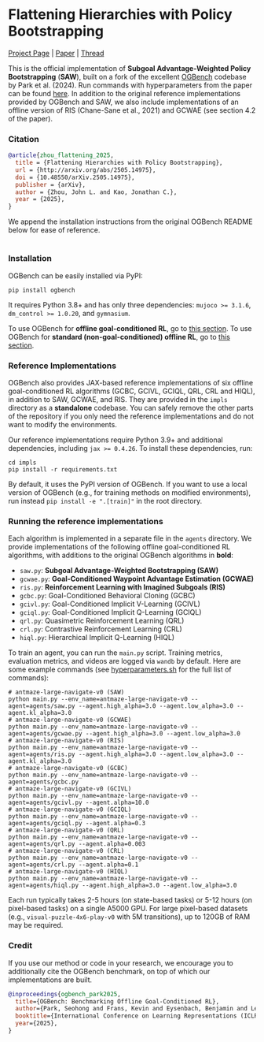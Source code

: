 # Flattening Hierarchies with Policy Bootstrapping
[Project Page](https://johnlyzhou.github.io/saw/) | [Paper](https://arxiv.org/abs/2505.14975) | [Thread](https://x.com/johnlyzhou/status/1932496679909064980)

This is the official implementation of **Subgoal Advantage-Weighted Policy Bootstrapping** (**SAW**), built on a fork of the excellent [OGBench](https://github.com/seohongpark/ogbench) codebase by Park et al. (2024). Run commands with hyperparameters from the paper can be found [here](https://github.com/johnlyzhou/saw/blob/master/impls/hyperparameters.sh#L1). In addition to the original reference implementations provided by OGBench and SAW, we also include implementations of an offline version of RIS (Chane-Sane et al., 2021) and GCWAE (see section 4.2 of the paper). 

### Citation

```bibtex
@article{zhou_flattening_2025,
  title = {Flattening Hierarchies with Policy Bootstrapping},
  url = {http://arxiv.org/abs/2505.14975},
  doi = {10.48550/arXiv.2505.14975},
  publisher = {arXiv},
  author = {Zhou, John L. and Kao, Jonathan C.},
  year = {2025},
}
```

We append the installation instructions from the original OGBench README below for ease of reference.

#

### Installation

OGBench can be easily installed via PyPI:

```shell
pip install ogbench
```

It requires Python 3.8+ and has only three dependencies: `mujoco >= 3.1.6`, `dm_control >= 1.0.20`,
and `gymnasium`.

To use OGBench for **offline goal-conditioned RL**,
go to [this section](#usage-for-offline-goal-conditioned-rl).
To use OGBench for **standard (non-goal-conditioned) offline RL**,
go to [this section](#usage-for-standard-non-goal-conditioned-offline-rl).

### Reference Implementations

OGBench also provides JAX-based reference implementations of six offline goal-conditioned RL algorithms
(GCBC, GCIVL, GCIQL, QRL, CRL and HIQL), in addition to SAW, GCWAE, and RIS.
They are provided in the `impls` directory as a **standalone** codebase.
You can safely remove the other parts of the repository if you only need the reference implementations
and do not want to modify the environments.

Our reference implementations require Python 3.9+ and additional dependencies, including `jax >= 0.4.26`.
To install these dependencies, run:

```shell
cd impls
pip install -r requirements.txt
```

By default, it uses the PyPI version of OGBench.
If you want to use a local version of OGBench (e.g., for training methods on modified environments),
run instead `pip install -e ".[train]"` in the root directory.

### Running the reference implementations

Each algorithm is implemented in a separate file in the `agents` directory.
We provide implementations of the following offline goal-conditioned RL algorithms, with additions to the original OGBench algorithms in **bold**:

- `saw.py`: **Subgoal Advantage-Weighted Bootstrapping (SAW)**
- `gcwae.py`: **Goal-Conditioned Waypoint Advantage Estimation (GCWAE)**
- `ris.py`: **Reinforcement Learning with Imagined Subgoals (RIS)**
- `gcbc.py`: Goal-Conditioned Behavioral Cloning (GCBC)
- `gcivl.py`: Goal-Conditioned Implicit V-Learning (GCIVL)
- `gciql.py`: Goal-Conditioned Implicit Q-Learning (GCIQL)
- `qrl.py`: Quasimetric Reinforcement Learning (QRL)
- `crl.py`: Contrastive Reinforcement Learning (CRL)
- `hiql.py`: Hierarchical Implicit Q-Learning (HIQL)

To train an agent, you can run the `main.py` script.
Training metrics, evaluation metrics, and videos are logged via `wandb` by default.
Here are some example commands (see [hyperparameters.sh](impls/hyperparameters.sh) for the full list of commands):

```shell
# antmaze-large-navigate-v0 (SAW)
python main.py --env_name=antmaze-large-navigate-v0 --agent=agents/saw.py --agent.high_alpha=3.0 --agent.low_alpha=3.0 --agent.kl_alpha=3.0
# antmaze-large-navigate-v0 (GCWAE)
python main.py --env_name=antmaze-large-navigate-v0 --agent=agents/gcwae.py --agent.high_alpha=3.0 --agent.low_alpha=3.0
# antmaze-large-navigate-v0 (RIS)
python main.py --env_name=antmaze-large-navigate-v0 --agent=agents/ris.py --agent.high_alpha=3.0 --agent.low_alpha=3.0 --agent.kl_alpha=3.0
# antmaze-large-navigate-v0 (GCBC)
python main.py --env_name=antmaze-large-navigate-v0 --agent=agents/gcbc.py
# antmaze-large-navigate-v0 (GCIVL)
python main.py --env_name=antmaze-large-navigate-v0 --agent=agents/gcivl.py --agent.alpha=10.0
# antmaze-large-navigate-v0 (GCIQL)
python main.py --env_name=antmaze-large-navigate-v0 --agent=agents/gciql.py --agent.alpha=0.3
# antmaze-large-navigate-v0 (QRL)
python main.py --env_name=antmaze-large-navigate-v0 --agent=agents/qrl.py --agent.alpha=0.003
# antmaze-large-navigate-v0 (CRL)
python main.py --env_name=antmaze-large-navigate-v0 --agent=agents/crl.py --agent.alpha=0.1
# antmaze-large-navigate-v0 (HIQL)
python main.py --env_name=antmaze-large-navigate-v0 --agent=agents/hiql.py --agent.high_alpha=3.0 --agent.low_alpha=3.0
```

Each run typically takes 2-5 hours (on state-based tasks)
or 5-12 hours (on pixel-based tasks) on a single A5000 GPU.
For large pixel-based datasets (e.g., `visual-puzzle-4x6-play-v0` with 5M transitions),
up to 120GB of RAM may be required.

### Credit

If you use our method or code in your research, we encourage you to additionally cite the OGBench benchmark, on top of which our implementations are built.

```bibtex
@inproceedings{ogbench_park2025,
  title={OGBench: Benchmarking Offline Goal-Conditioned RL},
  author={Park, Seohong and Frans, Kevin and Eysenbach, Benjamin and Levine, Sergey},
  booktitle={International Conference on Learning Representations (ICLR)},
  year={2025},
}
```
